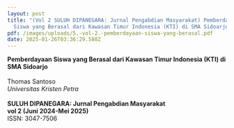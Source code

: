 ```yaml
---
layout: post
title: "(Vol 2 SULUH DIPANEGARA: Jurnal Pengabdian Masyarakat) Pemberdayaan
  Siswa yang Berasal dari Kawasan Timur Indonesia (KTI) di SMA Sidoarjo"
pdf: /images/uploads/5.-vol-2.-pemberdayaan-siswa-yang-berasal.pdf
date: 2025-01-26T03:36:29.580Z
---
```

**Pemberdayaan Siswa yang Berasal dari Kawasan Timur Indonesia (KTI) di SMA Sidoarjo**\
\
Thomas Santoso\
*Universitas Kristen Petra*\
\
**SULUH DIPANEGARA: Jurnal Pengabdian Masyarakat**\
**vol 2 (Juni 2024-Mei 2025)**\
ISSN: 3047-7506